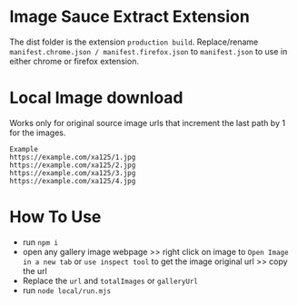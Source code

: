 # Image Sauce Extract Extension

The dist folder is the extension `production build`. Replace/rename `manifest.chrome.json / manifest.firefox.json` to `manifest.json` to use in either chrome or firefox extension. 

# Local Image download 
Works only for original source image urls that increment the last path by 1 for the images.
```
Example
https://example.com/xa125/1.jpg 
https://example.com/xa125/2.jpg
https://example.com/xa125/3.jpg
https://example.com/xa125/4.jpg
```

# How To Use
- run `npm i`
- open any gallery image webpage >> right click on image to `Open Image in a new tab` or `use inspect tool` to get the image original url >> copy the url
- Replace the `url` and `totalImages` or `galleryUrl`
- run `node local/run.mjs`
